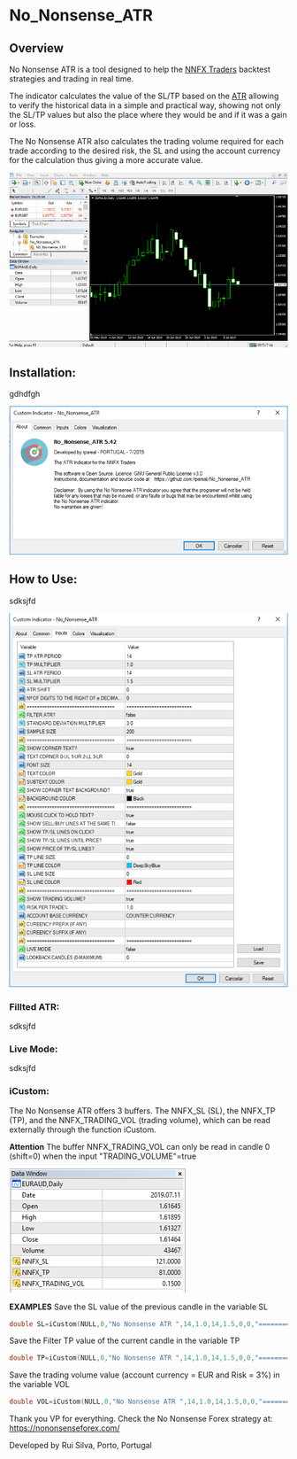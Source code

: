 # No_Nonsense_ATR
## Overview

No Nonsense ATR is a tool designed to help the [NNFX Traders](https://nononsenseforex.com/) backtest strategies and trading in real time.

The indicator calculates the value of the SL/TP based on the [ATR](https://nononsenseforex.com/indicators/the-worlds-best-forex-indicator/) allowing to verify the historical data in a simple and practical way, showing not only the SL/TP values but also the place where they would be and if it was a gain or loss.

The No Nonsense ATR also calculates the trading volume required for each trade according to the desired risk, the SL and using the account currency for the calculation thus giving a more accurate value.


 ![overview](./Images/overview.gif)

## Installation:
gdhdfgh

 ![inicial](./Images/painel_inicial.png)
 
## How to Use:
sdksjfd

 ![inputs](./Images/painel_inputs.png)

### Fillted ATR:
sdksjfd

### Live Mode:
sdksjfd

### iCustom:
The No Nonsense ATR offers 3 buffers. The NNFX_SL (SL), the NNFX_TP (TP), and the NNFX_TRADING_VOL (trading volume), which can be read externally through the function iCustom.

**Attention** The buffer NNFX_TRADING_VOL can only be read in candle 0 (shift=0) when the input "TRADING_VOLUME"=true

 ![buffers](./Images/painel_buffers.png)


**EXAMPLES**
Save the SL value of the previous candle in the variable SL
```c++
double SL=iCustom(NULL,0,"No Nonsense ATR ",14,1.0,14,1.5,0,0,"==========================",False,3.0,200,"==========================",false,0,14,Gold,Gold,false,Black,"==========================",false,false,false,false,false,0,DeepSkyBlue,0,Red,"==========================",false,1,0,"","","==========================",false,0,0,1);
```
 Save the Filter TP value of the current candle in the variable TP
```c++
double TP=iCustom(NULL,0,"No Nonsense ATR ",14,1.0,14,1.5,0,0,"==========================",True,3.0,200,"==========================",false,0,14,Gold,Gold,false,Black,"==========================",false,false,false,false,false,0,DeepSkyBlue,0,Red,"==========================",false,1,0,"","","==========================",false,0,1,0);
```
 Save the trading volume value (account currency = EUR and Risk = 3%) in the variable VOL
```c++
double VOL=iCustom(NULL,0,"No Nonsense ATR ",14,1.0,14,1.5,0,0,"==========================",False,3.0,200,"==========================",false,0,14,Gold,Gold,false,Black,"==========================",false,false,false,false,false,0,DeepSkyBlue,0,Red,"==========================",true,3,2,"","","==========================",false,0,2,0);
```


Thank you VP for everything. Check the No Nonsense Forex strategy at: https://nononsenseforex.com/

Developed by Rui Silva, Porto, Portugal

